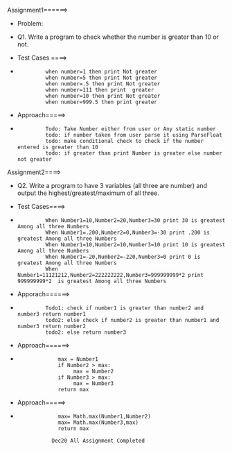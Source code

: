 Assignment1======>
                
 * Problem:
 * Q1. Write a program to check whether the number is greater than 10 or not.
 
 * Test Cases ====>
 *              when number=1 then print Not greater
                when number=5 then print Not greater
                when number=.5 then print Not greater
                when number=111 then print  greater
                when number=10 then print Not greater
                when number=999.5 then print greater
  
 * Approach=====>
 *              Todo: Take Number either from user or Any static number
                todo: if number taken from user parse it using ParseFloat 
                todo: make conditional check to check if the number entered is greater than 10
                todo: if greater than print Number is greater else number not greater
 
  
  
 
 Assignment2====>
                
 * Q2. Write a program to have 3 variables (all three are number) and output the highest/greatest/maximum of all three.
  
  
 * Test Cases====>
 *              When Number1=10,Number2=20,Number3=30 print 30 is greatest Among all three Numbers
                When Number1=.200,Number2=0,Number3=-30 print .200 is greatest Among all three Numbers
                When Number1=10,Number2=10,Number3=10 print 10 is greatest Among all three Numbers
                When Number1=-20,Number2=-220,Number3=0 print 0 is greatest Among all three Numbers
                When Number1=11121212,Number2=222222222,Number3=999999999*2 print 999999999*2  is greatest Among all three Numbers
 
 * Apporach======>
 *              Todo1: check if number1 is greater than number2 and number3 return number1
                todo2: else check if number2 is greater than number1 and number3 return number2
                todo2: else return number3
 * Approach======>
 *                  max = Number1
                    if Number2 > max:
                         max = Number2
                    if Number3 > max:
                         max = Number3 
                    return max
 * Approach=====>
 *                  max= Math.max(Number1,Number2)
                    max= Math.max(Number3,max)
                    return max
 
                  Dec20 All Assignment Completed                